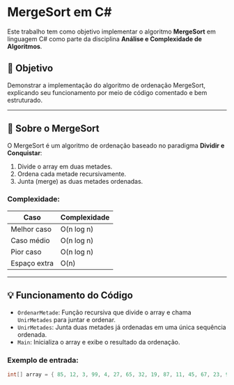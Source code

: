 # MergeSort em C#

Este trabalho tem como objetivo implementar o algoritmo **MergeSort** em linguagem C# como parte da disciplina **Análise e Complexidade de Algoritmos**.

## 📌 Objetivo

Demonstrar a implementação do algoritmo de ordenação MergeSort, explicando seu funcionamento por meio de código comentado e bem estruturado.

---

## 🧠 Sobre o MergeSort

O MergeSort é um algoritmo de ordenação baseado no paradigma **Dividir e Conquistar**:

1. Divide o array em duas metades.
2. Ordena cada metade recursivamente.
3. Junta (merge) as duas metades ordenadas.

### Complexidade:

| Caso         | Complexidade |
|--------------|--------------|
| Melhor caso  | O(n log n)   |
| Caso médio   | O(n log n)   |
| Pior caso    | O(n log n)   |
| Espaço extra | O(n)         |

---

## 💡 Funcionamento do Código

- `OrdenarMetade`: Função recursiva que divide o array e chama `UnirMetades` para juntar e ordenar.
- `UnirMetades`: Junta duas metades já ordenadas em uma única sequência ordenada.
- `Main`: Inicializa o array e exibe o resultado da ordenação.

### Exemplo de entrada:

```csharp
int[] array = { 85, 12, 3, 99, 4, 27, 65, 32, 19, 87, 11, 45, 67, 23, 9, 56, 74, 31, 98, 13 };
